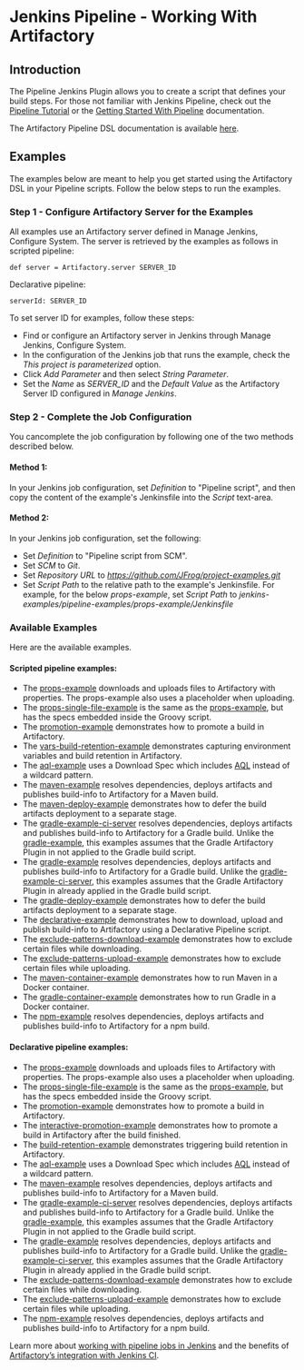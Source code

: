 # Jenkins Pipeline - Working With Artifactory

## Introduction
The Pipeline Jenkins Plugin allows you to create a script that defines your build steps. 
For those not familiar with Jenkins Pipeline, check out the [Pipeline Tutorial](https://github.com/jenkinsci/pipeline-plugin/blob/master/TUTORIAL.md) or the [Getting Started With Pipeline](https://jenkins.io/doc/pipeline/) documentation.

The Artifactory Pipeline DSL documentation is available [here](https://wiki.jenkins-ci.org/display/JENKINS/Working+With+the+Pipeline+Jenkins+Plugin).

## Examples
The examples below are meant to help you get started using the Artifactory DSL in your Pipeline scripts.
Follow the below steps to run the examples.

### Step 1 - Configure Artifactory Server for the Examples
All examples use an Artifactory server defined in Manage Jenkins, Configure System.
The server is retrieved by the examples as follows in scripted pipeline:
```
def server = Artifactory.server SERVER_ID
```
Declarative pipeline:
```
serverId: SERVER_ID
```
To set server ID for examples, follow these steps:
* Find or configure an Artifactory server in Jenkins through Manage Jenkins, Configure System.
* In the configuration of the Jenkins job that runs the example, check the *This project is parameterized* option.
* Click *Add Parameter* and then select *String Parameter*.
* Set the *Name* as *SERVER_ID* and the *Default Value* as the Artifactory Server ID configured in *Manage Jenkins*.

### Step 2 - Complete the Job Configuration

You cancomplete the job configuration by following one of the two methods described below.
#### Method 1:
In your Jenkins job configuration, set *Definition* to "Pipeline script",
and then copy the content of the example's Jenkinsfile into the *Script* text-area.
#### Method 2:
In your Jenkins job configuration, set the following:
* Set *Definition* to "Pipeline script from SCM".
* Set *SCM* to *Git*.
* Set *Repository URL* to *https://github.com/JFrog/project-examples.git*
* Set *Script Path* to the relative path to the example's Jenkinsfile. For example, for the below *props-example*, set *Script Path* to *jenkins-examples/pipeline-examples/props-example/Jenkinsfile* 

### Available Examples
Here are the available examples.
#### Scripted pipeline examples:
* The [props-example](scripted-examples/props-example) downloads and uploads files to Artifactory with properties. The props-example also uses a placeholder when uploading.
* The [props-single-file-example](scripted-examples/props-single-file-example) is the same as the [props-example](props-example), but has the specs embedded inside the Groovy script.
* The [promotion-example](scripted-examples/promotion-example) demonstrates how to promote a build in Artifactory.
* The [vars-build-retention-example](scripted-examples/vars-build-retention-example) demonstrates capturing environment variables and build retention in Artifactory.
* The [aql-example](scripted-examples/aql-example) uses a Download Spec which includes [AQL](https://www.jfrog.com/confluence/display/RTF/Artifactory+Query+Language) instead of a wildcard pattern.
* The [maven-example](scripted-examples/maven-example) resolves dependencies, deploys artifacts and publishes build-info to Artifactory for a Maven build.
* The [maven-deploy-example](scripted-examples/maven-deploy-example) demonstrates how to defer the build artifacts deployment to a separate stage.
* The [gradle-example-ci-server](scripted-examples/gradle-example-ci-server) resolves dependencies, deploys artifacts and publishes build-info to Artifactory for a Gradle build. Unlike the [gradle-example](gradle-example), this examples assumes that the Gradle Artifactory Plugin in not applied to the Gradle build script.
* The [gradle-example](scripted-examples/gradle-example) resolves dependencies, deploys artifacts and publishes build-info to Artifactory for a Gradle build. Unlike the [gradle-example-ci-server](gradle-example-ci-server), this examples assumes that the Gradle Artifactory Plugin in already applied in the Gradle build script.
* The [gradle-deploy-example](scripted-examples/gradle-deploy-example) demonstrates how to defer the build artifacts deployment to a separate stage.
* The [declarative-example](scripted-examples/declarative-example) demonstrates how to download, upload and publish build-info to Artifactory using a Declarative Pipeline script.
* The [exclude-patterns-download-example](scripted-examples/exclude-patterns-download-example) demonstrates how to exclude certain files while downloading.
* The [exclude-patterns-upload-example](scripted-examples/exclude-patterns-upload-example) demonstrates how to exclude certain files while uploading.
* The [maven-container-example](scripted-examples/maven-container-example) demonstrates how to run Maven in a Docker container.
* The [gradle-container-example](scripted-examples/gradle-container-example) demonstrates how to run Gradle in a Docker container.
* The [npm-example](scripted-examples/npm-example) resolves dependencies, deploys artifacts and publishes build-info to Artifactory for a npm build.

#### Declarative pipeline examples:
* The [props-example](declarative-examples/props-example) downloads and uploads files to Artifactory with properties. The props-example also uses a placeholder when uploading.
* The [props-single-file-example](declarative-examples/props-single-file-example) is the same as the [props-example](props-example), but has the specs embedded inside the Groovy script.
* The [promotion-example](declarative-examples/promotion-example) demonstrates how to promote a build in Artifactory.
* The [interactive-promotion-example](declarative-examples/interactive-promotion-example) demonstrates how to promote a build in Artifactory after the build finished.
* The [build-retention-example](declarative-examples/build-retention-example) demonstrates triggering build retention in Artifactory.
* The [aql-example](declarative-examples/aql-example) uses a Download Spec which includes [AQL](https://www.jfrog.com/confluence/display/RTF/Artifactory+Query+Language) instead of a wildcard pattern.
* The [maven-example](declarative-examples/maven-example) resolves dependencies, deploys artifacts and publishes build-info to Artifactory for a Maven build.
* The [gradle-example-ci-server](declarative-examples/gradle-example-ci-server) resolves dependencies, deploys artifacts and publishes build-info to Artifactory for a Gradle build. Unlike the [gradle-example](gradle-example), this examples assumes that the Gradle Artifactory Plugin in not applied to the Gradle build script.
* The [gradle-example](declarative-examples/gradle-example) resolves dependencies, deploys artifacts and publishes build-info to Artifactory for a Gradle build. Unlike the [gradle-example-ci-server](gradle-example-ci-server), this examples assumes that the Gradle Artifactory Plugin in already applied in the Gradle build script.
* The [exclude-patterns-download-example](declarative-examples/exclude-patterns-download-example) demonstrates how to exclude certain files while downloading.
* The [exclude-patterns-upload-example](declarative-examples/exclude-patterns-upload-example) demonstrates how to exclude certain files while uploading.
* The [npm-example](declarative-examples/npm-example) resolves dependencies, deploys artifacts and publishes build-info to Artifactory for a npm build.

Learn more about [working with pipeline jobs in Jenkins](https://www.jfrog.com/confluence/display/RTF/Working+With+Pipeline+Jobs+in+Jenkins) and the benefits of [Artifactory’s integration with Jenkins CI](https://jfrog.com/integration/jenkins-ci/).